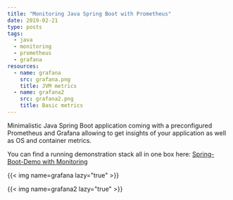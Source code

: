 ```yaml
---
title: "Monitoring Java Spring Boot with Prometheus"
date: 2019-02-21
type: posts
tags:
  - java
  - monitoring
  - prometheus
  - grafana
resources:
  - name: grafana
    src: grafana.png
    title: JVM metrics
  - name: grafana2
    src: grafana2.png
    title: Basic metrics
---
```


Minimalistic Java Spring Boot application coming with a preconfigured Prometheus and Grafana allowing to get insights of your application as well as OS and container metrics.

<!--more-->

You can find a running demonstration stack all in one box here: [Spring-Boot-Demo with Monitoring](https://github.com/Allaman/spring-demo)

{{< img name=grafana lazy="true" >}}

{{< img name=grafana2 lazy="true" >}}
